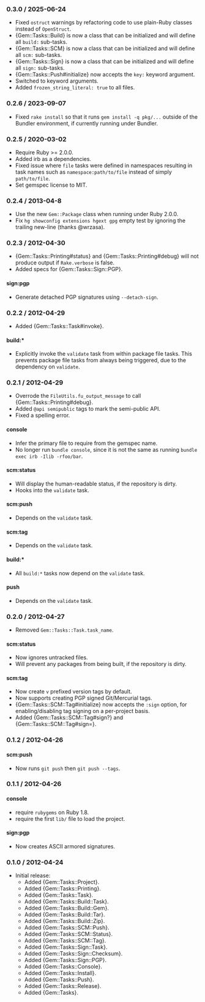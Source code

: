 ### 0.3.0 / 2025-06-24

* Fixed `ostruct` warnings by refactoring code to use plain-Ruby classes
  instead of `OpenStruct`.
* {Gem::Tasks::Build} is now a class that can be initialized and will
  define all `build:` sub-tasks.
* {Gem::Tasks::SCM} is now a class that can be initialized and will define
  all `scm:` sub-tasks.
* {Gem::Tasks::Sign} is now a class that can be initialized and will define
  all `sign:` sub-tasks.
* {Gem::Tasks::Push#initialize} now accepts the `key:` keyword argument.
* Switched to keyword arguments.
* Added `frozen_string_literal: true` to all files.

### 0.2.6 / 2023-09-07

* Fixed `rake install` so that it runs `gem install -q pkg/...` outside of the
  Bundler environment, if currently running under Bundler.

### 0.2.5 / 2020-03-02

* Require Ruby >= 2.0.0.
* Added irb as a dependencies.
* Fixed issue where `file` tasks were defined in namespaces resulting in task
  names such as `namespace:path/to/file` instead of simply `path/to/file`.
* Set gemspec license to MIT.

### 0.2.4 / 2013-04-8

* Use the new `Gem::Package` class when running under Ruby 2.0.0.
* Fix `hg showconfig extensions hgext gpg` empty test by ignoring the trailing
  new-line (thanks @wrzasa).

### 0.2.3 / 2012-04-30

* {Gem::Tasks::Printing#status} and {Gem::Tasks::Printing#debug} will not
  produce output if `Rake.verbose` is false.
* Added specs for {Gem::Tasks::Sign::PGP}.

#### sign:pgp

* Generate detached PGP signatures using `--detach-sign`.

### 0.2.2 / 2012-04-29

* Added {Gem::Tasks::Task#invoke}.

#### build:*

* Explicitly invoke the `validate` task from within package file tasks.
  This prevents package file tasks from always being triggered, due to the
  dependency on `validate`.

### 0.2.1 / 2012-04-29

* Overrode the `FileUtils.fu_output_message` to call
  {Gem::Tasks::Printing#debug}.
* Added `@api semipublic` tags to mark the semi-public API.
* Fixed a spelling error.

#### console

* Infer the primary file to require from the gemspec name.
* No longer run `bundle console`, since it is not the same as running
  `bundle exec irb -Ilib -rfoo/bar`.

#### scm:status

* Will display the human-readable status, if the repository is dirty.
* Hooks into the `validate` task.

#### scm:push

* Depends on the `validate` task.

#### scm:tag

* Depends on the `validate` task.

#### build:*

* All `build:*` tasks now depend on the `validate` task.

#### push

* Depends on the `validate` task.

### 0.2.0 / 2012-04-27

* Removed `Gem::Tasks::Task.task_name`.

#### scm:status

* Now ignores untracked files.
* Will prevent any packages from being built, if the repository is dirty.

#### scm:tag

* Now create `v` prefixed version tags by default.
* Now supports creating PGP signed Git/Mercurial tags.
* {Gem::Tasks::SCM::Tag#initialize} now accepts the `:sign` option,
  for enabling/disabling tag signing on a per-project basis.
* Added {Gem::Tasks::SCM::Tag#sign?} and {Gem::Tasks::SCM::Tag#sign=}.

### 0.1.2 / 2012-04-26

#### scm:push

* Now runs `git push` then `git push --tags`.

### 0.1.1 / 2012-04-26

#### console

* require `rubygems` on Ruby 1.8.
* require the first `lib/` file to load the project.

#### sign:pgp

* Now creates ASCII armored signatures.

### 0.1.0 / 2012-04-24

* Initial release:
  * Added {Gem::Tasks::Project}.
  * Added {Gem::Tasks::Printing}.
  * Added {Gem::Tasks::Task}.
  * Added {Gem::Tasks::Build::Task}.
  * Added {Gem::Tasks::Build::Gem}.
  * Added {Gem::Tasks::Build::Tar}.
  * Added {Gem::Tasks::Build::Zip}.
  * Added {Gem::Tasks::SCM::Push}.
  * Added {Gem::Tasks::SCM::Status}.
  * Added {Gem::Tasks::SCM::Tag}.
  * Added {Gem::Tasks::Sign::Task}.
  * Added {Gem::Tasks::Sign::Checksum}.
  * Added {Gem::Tasks::Sign::PGP}.
  * Added {Gem::Tasks::Console}.
  * Added {Gem::Tasks::Install}.
  * Added {Gem::Tasks::Push}.
  * Added {Gem::Tasks::Release}.
  * Added {Gem::Tasks}.
